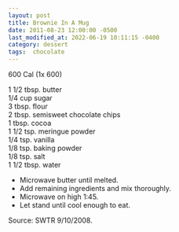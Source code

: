 ```yaml
---
layout: post
title: Brownie In A Mug
date: 2011-08-23 12:00:00 -0500
last_modified_at: 2022-06-19 10:11:15 -0400
category: dessert
tags:  chocolate
---
```

600 Cal (1x 600)

1 1/2 tbsp. butter  
1/4 cup sugar  
3 tbsp. flour  
2 tbsp. semisweet chocolate chips  
1 tbsp. cocoa  
1 1/2 tsp. meringue powder  
1/4 tsp. vanilla  
1/8 tsp. baking powder  
1/8 tsp. salt  
1 1/2 tbsp. water  

* Microwave butter until melted.
* Add remaining ingredients and mix thoroughly.
* Microwave on high 1:45.
* Let stand until cool enough to eat.

Source: SWTR 9/10/2008.  
